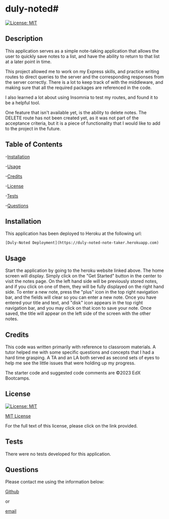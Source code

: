 # duly-noted# 

[![License: MIT](https://img.shields.io/badge/License-MIT-yellow.svg)](https://opensource.org/licenses/MIT)

## Description

This application serves as a simple note-taking application that allows the user to quickly save notes to a list, and have the ability to return to that list at a later point in time.

This project allowed me to work on my Express skills, and practice writing routes to direct queries to the server and the corresponding responses from the server correctly.  There is a lot to keep track of with the middleware, and making sure that all the required packages are referenced in the code.

I also learned a lot about using Insomnia to test my routes, and found it to be a helpful tool.

One feature that isn't available yet, is the ability to delete notes.  The DELETE route has not been created yet, as it was not part of the acceptance criteria, but it is a piece of functionality that I would like to add to the project in the future.

## Table of Contents

-[Installation](#Installation)

-[Usage](#Usage)

-[Credits](#Credits)

-[License](#License)

-[Tests](#Tests)

-[Questions](#Questions)

## Installation

This application has been deployed to Heroku at the following url:

    [Duly-Noted Deployment](https://duly-noted-note-taker.herokuapp.com)

## Usage

Start the application by going to the heroku website linked above.  The home screen will display.  Simply click on the "Get Started" button in the center to visit the notes page.  On the left hand side will be previously stored notes, and if you click on one of them, they will be fully displayed on the right hand side.  To enter a new note, press the "plus" icon in the top right navigation bar, and the fields will clear so you can enter a new note.  Once you have entered your title and text, and "disk" icon appears in the top right navigation bar, and you may click on that icon to save your note.  Once saved, the title will appear on the left side of the screen with the other notes.

## Credits

This code was written primarily with reference to classroom materials.  A tutor helped me with some specific questions and concepts that I had a hard time grasping.  A TA and an LA both served as second sets of eyes to help me see the little issues that were holding up my progress.

The starter code and suggested code comments are ©2023 EdX Bootcamps.

## License

[![License: MIT](https://img.shields.io/badge/License-MIT-yellow.svg)](https://opensource.org/licenses/MIT)

[MIT License](https://opensource.org/license/mit-0/)

For the full text of this license, please click on the link provided.

## Tests

There were no tests developed for this application.

## Questions

Please contact me using the information below:

[Github](https://github.com/lhardywilcox)

or

[email](motacycaryda@mac.com)